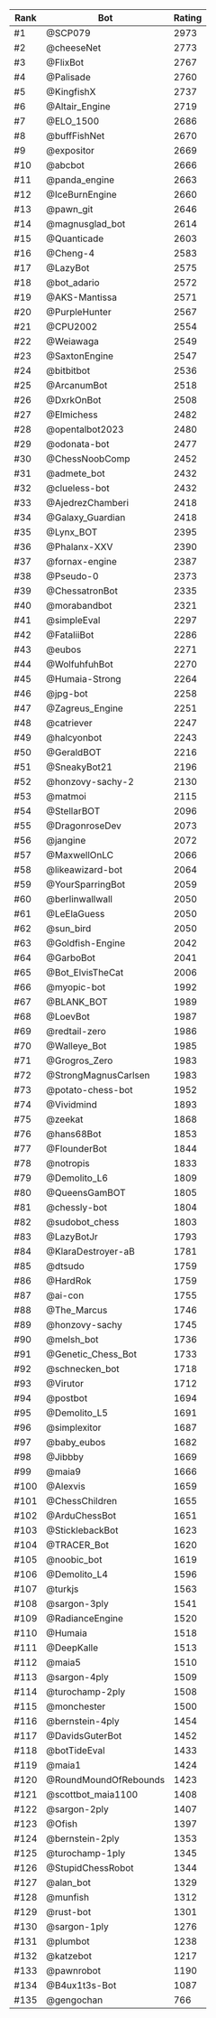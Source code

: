 Rank|Bot|Rating
---|---|---
#1|@SCP079|2973
#2|@cheeseNet|2773
#3|@FlixBot|2767
#4|@Palisade|2760
#5|@KingfishX|2737
#6|@Altair_Engine|2719
#7|@ELO_1500|2686
#8|@buffFishNet|2670
#9|@expositor|2669
#10|@abcbot|2666
#11|@panda_engine|2663
#12|@IceBurnEngine|2660
#13|@pawn_git|2646
#14|@magnusglad_bot|2614
#15|@Quanticade|2603
#16|@Cheng-4|2583
#17|@LazyBot|2575
#18|@bot_adario|2572
#19|@AKS-Mantissa|2571
#20|@PurpleHunter|2567
#21|@CPU2002|2554
#22|@Weiawaga|2549
#23|@SaxtonEngine|2547
#24|@bitbitbot|2536
#25|@ArcanumBot|2518
#26|@DxrkOnBot|2508
#27|@Elmichess|2482
#28|@opentalbot2023|2480
#29|@odonata-bot|2477
#30|@ChessNoobComp|2452
#31|@admete_bot|2432
#32|@clueless-bot|2432
#33|@AjedrezChamberi|2418
#34|@Galaxy_Guardian|2418
#35|@Lynx_BOT|2395
#36|@Phalanx-XXV|2390
#37|@fornax-engine|2387
#38|@Pseudo-0|2373
#39|@ChessatronBot|2335
#40|@morabandbot|2321
#41|@simpleEval|2297
#42|@FataliiBot|2286
#43|@eubos|2271
#44|@WolfuhfuhBot|2270
#45|@Humaia-Strong|2264
#46|@jpg-bot|2258
#47|@Zagreus_Engine|2251
#48|@catriever|2247
#49|@halcyonbot|2243
#50|@GeraldBOT|2216
#51|@SneakyBot21|2196
#52|@honzovy-sachy-2|2130
#53|@matmoi|2115
#54|@StellarBOT|2096
#55|@DragonroseDev|2073
#56|@jangine|2072
#57|@MaxwellOnLC|2066
#58|@likeawizard-bot|2064
#59|@YourSparringBot|2059
#60|@berlinwallwall|2050
#61|@LeElaGuess|2050
#62|@sun_bird|2050
#63|@Goldfish-Engine|2042
#64|@GarboBot|2041
#65|@Bot_ElvisTheCat|2006
#66|@myopic-bot|1992
#67|@BLANK_BOT|1989
#68|@LoevBot|1987
#69|@redtail-zero|1986
#70|@Walleye_Bot|1985
#71|@Grogros_Zero|1983
#72|@StrongMagnusCarlsen|1983
#73|@potato-chess-bot|1952
#74|@Vividmind|1893
#75|@zeekat|1868
#76|@hans68Bot|1853
#77|@FlounderBot|1844
#78|@notropis|1833
#79|@Demolito_L6|1809
#80|@QueensGamBOT|1805
#81|@chessly-bot|1804
#82|@sudobot_chess|1803
#83|@LazyBotJr|1793
#84|@KlaraDestroyer-aB|1781
#85|@dtsudo|1759
#86|@HardRok|1759
#87|@ai-con|1755
#88|@The_Marcus|1746
#89|@honzovy-sachy|1745
#90|@melsh_bot|1736
#91|@Genetic_Chess_Bot|1733
#92|@schnecken_bot|1718
#93|@Virutor|1712
#94|@postbot|1694
#95|@Demolito_L5|1691
#96|@simplexitor|1687
#97|@baby_eubos|1682
#98|@Jibbby|1669
#99|@maia9|1666
#100|@Alexvis|1659
#101|@ChessChildren|1655
#102|@ArduChessBot|1651
#103|@SticklebackBot|1623
#104|@TRACER_Bot|1620
#105|@noobic_bot|1619
#106|@Demolito_L4|1596
#107|@turkjs|1563
#108|@sargon-3ply|1541
#109|@RadianceEngine|1520
#110|@Humaia|1518
#111|@DeepKalle|1513
#112|@maia5|1510
#113|@sargon-4ply|1509
#114|@turochamp-2ply|1508
#115|@monchester|1500
#116|@bernstein-4ply|1454
#117|@DavidsGuterBot|1452
#118|@botTideEval|1433
#119|@maia1|1424
#120|@RoundMoundOfRebounds|1423
#121|@scottbot_maia1100|1408
#122|@sargon-2ply|1407
#123|@Ofish|1397
#124|@bernstein-2ply|1353
#125|@turochamp-1ply|1345
#126|@StupidChessRobot|1344
#127|@alan_bot|1329
#128|@munfish|1312
#129|@rust-bot|1301
#130|@sargon-1ply|1276
#131|@plumbot|1238
#132|@katzebot|1217
#133|@pawnrobot|1190
#134|@B4ux1t3s-Bot|1087
#135|@gengochan|766
